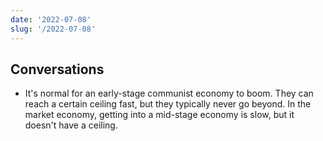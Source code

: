 ```yaml
---
date: '2022-07-08'
slug: '/2022-07-08'
---
```


## Conversations

- It's normal for an early-stage communist economy to boom. They can reach a certain ceiling fast, but they typically never go beyond. In the market economy, getting into a mid-stage economy is slow, but it doesn't have a ceiling.
